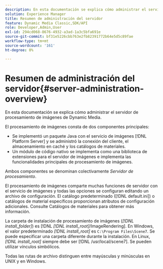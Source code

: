 ```yaml
---
description: En esta documentación se explica cómo administrar el servidor de procesamiento de imágenes de Dynamic Media.
solution: Experience Manager
title: Resumen de administración del servidor
feature: Dynamic Media Classic,SDK/API
role: Developer,Admin,User
exl-id: 294cd068-8676-4932-a3ad-1a3c5bfa691e
source-git-commit: bf31e5226cbb763e2fb82391772b64e5d5c89fae
workflow-type: tm+mt
source-wordcount: '161'
ht-degree: 0%

---
```


# Resumen de administración del servidor{#server-administration-overview}

En esta documentación se explica cómo administrar el servidor de procesamiento de imágenes de Dynamic Media.

El procesamiento de imágenes consta de dos componentes principales:

* Se implementó un paquete Java con el servicio de imágenes [!DNL Platform Server] y se administró la conexión del cliente, el almacenamiento en caché y los catálogos de materiales.
* Un módulo de código nativo se implementa como una biblioteca de extensiones para el servidor de imágenes e implementa las funcionalidades principales de procesamiento de imágenes.

Ambos componentes se denominan colectivamente *Servidor de procesamiento*.

El procesamiento de imágenes comparte muchas funciones de servidor con el servicio de imágenes y todas las opciones se configuran editando un archivo de configuración. El catálogo predeterminado ([!DNL default.ini]) o catálogos de material específicos proporcionan atributos de configuración adicionales. Consulte Catálogos de materiales para obtener más información.

La carpeta de instalación de procesamiento de imágenes (*[!DNL install_folder]*) es [!DNL *[!DNL install_root]*/ImageRendering]. En Windows, el valor predeterminado *[!DNL install_root]* es `C:\Program Files\Scene7`. Se puede especificar una carpeta diferente durante la instalación. En Linux, *[!DNL install_root]* siempre debe ser [!DNL /usr/local/scene7]. Se pueden utilizar vínculos simbólicos.

Todas las rutas de archivo distinguen entre mayúsculas y minúsculas en UNIX y en Windows.
